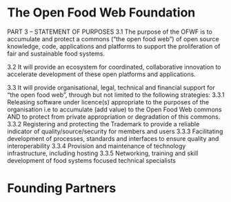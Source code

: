 # The Open Food Web Foundation

PART 3 – STATEMENT OF PURPOSES
3.1 The purpose of the OFWF is to accumulate and protect a commons (“the open food web”) of open source knowledge, code, applications and platforms to support the proliferation of fair and sustainable food systems.  

3.2 It will provide an ecosystem for coordinated, collaborative innovation to accelerate development of these open platforms and applications.

3.3 It will provide organisational, legal, technical and financial support for “the open food web”, through but not limited to the following strategies:
  3.3.1	Releasing software under licence(s) appropriate to the purposes of the organisation i.e to accumulate (add value) to the Open Food Web commons AND to protect from private appropriation or degradation of this commons. 
  3.3.2	Registering and protecting the Trademark to provide a reliable indicator of quality/source/security for members and users
  3.3.3	Facilitating development of processes, standards and interfaces to ensure quality and interoperability 
  3.3.4	Provision and maintenance of technology infrastructure, including hosting
  3.3.5	Networking, training and skill development of food systems focused technical specialists

# Founding Partners
